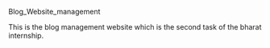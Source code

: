 ﻿ Blog_Website_management

This is the blog management website which is the second  task of the bharat internship.


